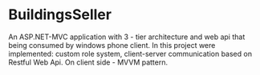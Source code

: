 BuildingsSeller
===============
An ASP.NET-MVC application with 3 - tier architecture and web api that being consumed by windows phone client.
In this project were implemented: custom role system, client-server communication based on Restful Web Api. On client side -  MVVM pattern.
